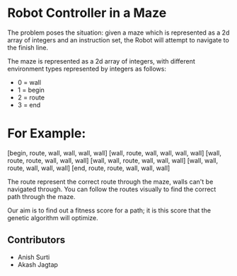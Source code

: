 # Robot Controller in a Maze
The problem poses the situation: given a maze which is represented as a 2d array of integers and an instruction set, the Robot will attempt to navigate to the finish line.

The maze is represented as a 2d array of integers, with different environment types represented by integers as follows:
 - 0 = wall 
 - 1 = begin 
 - 2 = route
 - 3 = end
 
 # For Example:
[begin, route, wall, wall, wall, wall]
[wall, route, wall, wall, wall, wall]
[wall, route, route, wall, wall, wall]
[wall, wall, route, wall, wall, wall]
[wall, wall, route, wall, wall, wall]
[end, route, route, wall, wall, wall]

The route represent the correct route through the maze, walls can't be navigated through. You can follow the routes visually to find the correct path through the maze.
 
 Our aim is to find out a fitness score for a path; it is this score that the genetic algorithm will optimize.

## Contributors
- Anish Surti
- Akash Jagtap
